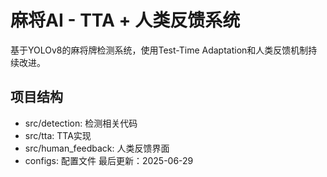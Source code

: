 # 麻将AI - TTA + 人类反馈系统

基于YOLOv8的麻将牌检测系统，使用Test-Time Adaptation和人类反馈机制持续改进。

## 项目结构
- src/detection: 检测相关代码
- src/tta: TTA实现
- src/human_feedback: 人类反馈界面
- configs: 配置文件
最后更新：2025-06-29
